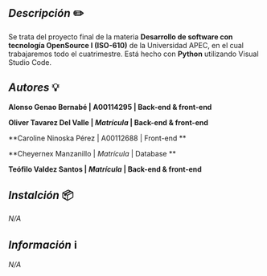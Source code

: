 ## _Descripción_ ✏️
Se trata del proyecto final de la materia **Desarrollo de software con tecnología OpenSource I (ISO-610)** de la Universidad APEC, en el cual trabajaremos todo el cuatrimestre. Está hecho con **Python** utilizando Visual Studio Code.

## _Autores_ 💡
**Alonso Genao Bernabé | A00114295 | Back-end & front-end** 

**Oliver Tavarez Del Valle | _Matrícula_ | Back-end & front-end**

**Caroline Ninoska Pérez | A00112688 | Front-end **

**Cheyernex Manzanillo | _Matrícula_ | Database **

**Teófilo Valdez Santos | _Matrícula_ | Back-end & front-end**

## _Instalción_ 📦
_N/A_

## _Información_ ℹ️
_N/A_
